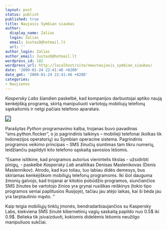 ```yaml
---
layout: post
status: publish
published: true
title: Naujasis Symbian siaubas
author:
  display_name: Zalias
  login: Zalias
  email: JustasD@hotmail.lt
  url: ''
author_login: Zalias
author_email: JustasD@hotmail.lt
wordpress_id: 182
wordpress_url: http://localhost/site/new/naujasis_symbian_siaubas/
date: '2009-01-24 22:41:46 +0200'
date_gmt: '2009-01-24 22:41:46 +0200'
categories:
- Naujienos
---
```

<p><i>Kaspersky Labs</i> šiandien paskelbė, kad kompanijos darbuotojai aptiko naują kenkėjišką programą, skirtą manipuliuoti vartotojų mobiliujų telefonų sąskaitomis ir netgi pačiais telefono aparatais.<br />

<div class="imgright"><img src="http://www.part.lt/img/8dc09fe13e8b510e1017c3cf9071799a251.png" border="1" /></div>
<p>Parašytas <i>Python</i> programavimo kalba, trojanas buvo pavadinas “sms.python.flocker”, o jo pagrindinis taikinys – mobilieji telefonai (kolkas tik Indonezijos operatorių) su Symbian operacine sistema. Pagrindinis programos veikimo principas – SMS žinučių siuntimas tam tikru numerių, leidžiančiu papildyti kito telefono sąskaitą savosios lėšomis. </p>
<p>”Esame isitikine, kad programos autorius vienintelis tikslas - užsidirbti pinigų, - paskelbė <i>Kaspersky Lab</i> analitikas Denisas Maslenikovas (Denis Maslennikov). Atrodo, kad kuo toliau, tuo labiau didės demesys, bus skiriamas kenkėjiškom mobiliųjų telefonų programoms. Iki šiol dauguma žmonių galvojo, kad trojanai ar kitokio pobūdžio programos, siunčiančios SMS žinutes be vartotojo žinios yra grynai rusiškas reiškinys (tokio tipo programos seniai paplitusios Rusijoje), tačiau jau atėjo laikas, kai ši bėda jau yra tarptautinio mąsto. “</p>
<p>Kaip teigia mobiliųjų tinklų įmonės, bendradarbiaujančios su Kaspersky Labs, kiekviena SMS žinutė kibernetinių vagių saskaitą papildo nuo 0.5$ iki 0.9$. Belieka tik įsivaizduoti, kokiomis didelėmis lėšomis neužilgo manipuliuos sukčiai.  </p>
